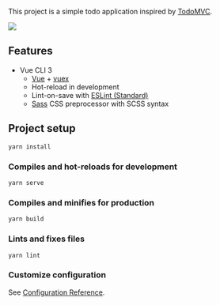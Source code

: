 This project is a simple todo application inspired by [TodoMVC].

[TodoMVC]: http://todomvc.com

![](src/assets/todo-github.png)

## Features
  - Vue CLI 3
    - [Vue] + [vuex]
    - Hot-reload in development
    - Lint-on-save with [ESLint (Standard)]
    - [Sass] CSS preprocessor with SCSS syntax

[ESLint (Standard)]: https://github.com/standard/eslint-config-standard
[Sass]: https://sass-lang.com/
[Vue]: https://vuejs.org/
[vuex]: https://vuex.vuejs.org/

## Project setup
```
yarn install
```

### Compiles and hot-reloads for development
```
yarn serve
```

### Compiles and minifies for production
```
yarn build
```

### Lints and fixes files
```
yarn lint
```

### Customize configuration
See [Configuration Reference](https://cli.vuejs.org/config/).